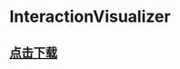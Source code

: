 # InteractionVisualizer

## [点击下载](https://www.spigotmc.org/resources/interactionvisualizer-visualize-function-blocks-like-crafting-tables-with-animations-client-side.77050/)

